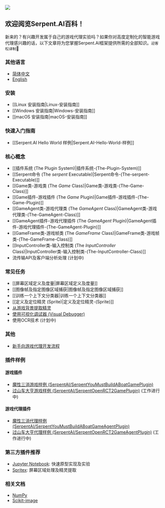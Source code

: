 ![](https://s3.ca-central-1.amazonaws.com/serpent-ai-assets/wiki/wiki_home.png)

## 欢迎阅览Serpent.AI百科！

新来的？有兴趣开发属于自己的游戏代理实验吗？如果你对高度定制化的智能游戏代理感兴趣的话，以下文章将为您掌握Serpent.AI框架提供所需的全部知识。```迎客松译制```:seedling:

### 其他语言

* [简体中文](Home_zh_cn)
* [English](Home)

### 安装
* [[Linux 安装指南|Linux-安装指南]]
* [[Windows 安装指南|Windows-安装指南]]
* [[macOS 安装指南|macOS-安装指南]]

### 快速入门指南

* [[Serpent.AI Hello World 样例|Serpent.AI-Hello-World-样例]]

### 核心概念

* [[插件系统 (The Plugin System)|插件系统-(The-Plugin-System)]]
* [[Serpent命令 (The _serpent_ Executable)|Serpent命令-(The-serpent-Executable)]]
* [[Game类-游戏类 (The _Game_ Class)|Game类-游戏类-(The-Game-Class)]]
* [[Game插件-游戏插件 (The _Game_ Plugin)|Game插件-游戏插件-(The-Game-Plugin)]]
* [[GameAgent类-游戏代理类 (The _GameAgent_ Class)|GameAgent类-游戏代理类-(The-GameAgent-Class)]]
* [[GameAgent插件-游戏代理插件 (The _GameAgent_ Plugin)|GameAgent插件-游戏代理插件-(The-GameAgent-Plugin)]]
* [[GameFrame类-游戏帧类 (The _GameFrame_ Class)|GameFrame类-游戏帧类-(The-GameFrame-Class)]]
* [[InputController类-输入控制类 (The _InputController_ Class)|InputController类-输入控制类-(The-InputController-Class)]]
* 流传输API及客户端分析处理 (计划中)

### 常见任务

* [[屏幕区域定义及度量|屏幕区域定义及度量]]
* [[图像帧及指定图像区域捕获|图像帧及指定图像区域捕获]]
* [[训练一个上下文分类器|训练一个上下文分类器]]
* [[定义及定位精灵 (Sprite)|定义及定位精灵-(Sprite)]]
* [从游戏背景提取精灵](https://github.com/SerpentAI/SerpentAI/wiki/Isolating-Sprites-from-their-Backgrounds)
* [使用可视化调试器 (Visual Debugger)](https://github.com/SerpentAI/SerpentAI/wiki/Using-the-Visual-Debugger)
* 使用OCR技术 (计划中)

### 其他

* [新手向游戏代理开发流程](https://github.com/SerpentAI/SerpentAI/wiki/Game-Agent-Development-Starter-Workflow)

### 插件样例

#### 游戏插件

* [魔性三消游戏样例 (SerpentAI/SerpentYouMustBuildABoatGamePlugin)](https://github.com/SerpentAI/SerpentYouMustBuildABoatGamePlugin)
* [过山车大亨游戏样例 (SerpentAI/SerpentOpenRCT2GamePlugin)](https://github.com/SerpentAI/SerpentOpenRCT2GamePlugin) (工作进行中)

#### 游戏代理插件

* [魔性三消代理样例 (SerpentAI/SerpentYouMustBuildABoatGameAgentPlugin)](https://github.com/SerpentAI/SerpentYouMustBuildABoatGameAgentPlugin)
* [过山车大亨代理样例 (SerpentAI/SerpentOpenRCT2GameAgentPlugin)](https://github.com/SerpentAI/SerpentOpenRCT2GameAgentPlugin) (工作进行中)

### 第三方插件推荐

* [Jupyter Notebook](https://github.com/jupyter/notebook): 快速原型实现及实验
* [Spritex](https://github.com/codetorex/spritex): 屏幕区域处理及精灵提取

### 相关文档

* [NumPy](https://docs.scipy.org/doc/numpy-dev/dev/)
* [Scikit-image](http://scikit-image.org/docs/stable/)
